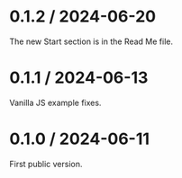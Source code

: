 # 0.1.2 / 2024-06-20

The new Start section is in the Read Me file.

# 0.1.1 / 2024-06-13

Vanilla JS example fixes.

# 0.1.0 / 2024-06-11

First public version.
